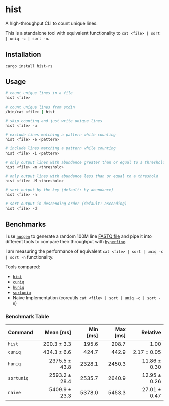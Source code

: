 # hist

A high-throughput CLI to count unique lines.

This is a standalone tool with equivalent functionality to `cat <file> | sort | uniq -c | sort -n`.

## Installation

```bash
cargo install hist-rs
```

## Usage

```bash
# count unique lines in a file
hist <file>

# count unique lines from stdin
/bin/cat <file> | hist

# skip counting and just write unique lines
hist <file> -u

# exclude lines matching a pattern while counting
hist <file> -e <pattern>

# include lines matching a pattern while counting
hist <file> -i <pattern>

# only output lines with abundance greater than or equal to a threshold
hist <file> -m <threshold>

# only output lines with abundance less than or equal to a threshold
hist <file> -M <threshold>

# sort output by the key (default: by abundance)
hist <file> -n

# sort output in descending order (default: ascending)
hist <file> -d
```

## Benchmarks

I use [`nucgen`](https://crates.io/crates/nucgen) to generate a random 100M line [FASTQ file](https://en.wikipedia.org/wiki/FASTQ_format) and pipe it into different tools to compare their throughput with [`hyperfine`](https://lib.rs/crates/hyperfine).

I am measuring the performance of equivalent `cat <file> | sort | uniq -c | sort -n` functionality.

Tools compared:
- [`hist`](https://lib.rs/crates/hist-rs)
- [`cuniq`](https://lib.rs/crates/cuniq)
- [`huniq`](https://lib.rs/crates/huniq)
- [`sortuniq`](https://lib.rs/crates/sortuniq)
- Naive Implementation (coreutils `cat <file> | sort | uniq -c | sort -n`)

### Benchmark Table

| Command | Mean [ms] | Min [ms] | Max [ms] | Relative |
|:---|---:|---:|---:|---:|
| `hist` | 200.3 ± 3.3 | 195.6 | 208.7 | 1.00 |
| `cuniq` | 434.3 ± 6.6 | 424.7 | 442.9 | 2.17 ± 0.05 |
| `huniq` | 2375.5 ± 43.8 | 2328.1 | 2450.3 | 11.86 ± 0.30 |
| `sortuniq` | 2593.2 ± 28.4 | 2535.7 | 2640.9 | 12.95 ± 0.26 |
| `naive` | 5409.9 ± 23.3 | 5378.0 | 5453.3 | 27.01 ± 0.47 |
